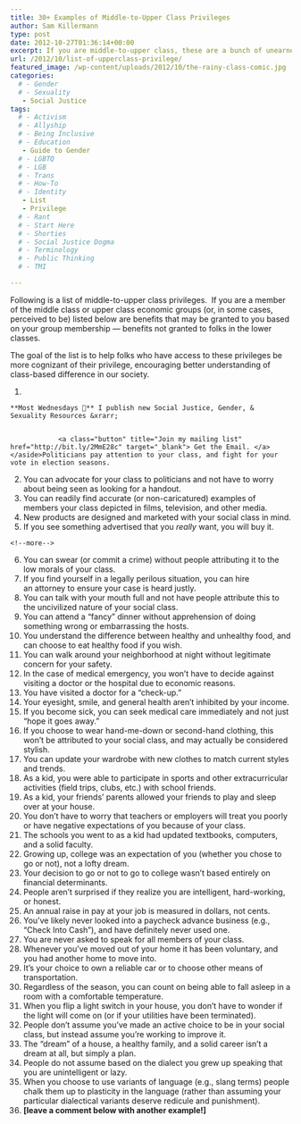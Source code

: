 ```yaml
---
title: 30+ Examples of Middle-to-Upper Class Privileges
author: Sam Killermann
type: post
date: 2012-10-27T01:36:14+00:00
excerpt: If you are middle-to-upper class, these are a bunch of unearned societal benefits you get that folks in lower economic classes do not. Read them and consider them. It’s not about shame. It’s about understanding.
url: /2012/10/list-of-upperclass-privilege/
featured_image: /wp-content/uploads/2012/10/the-rainy-class-comic.jpg
categories: 
  # - Gender
  # - Sexuality
   - Social Justice
tags:
  # - Activism
  # - Allyship
  # - Being Inclusive
  # - Education
   - Guide to Gender
  # - LGBTQ
  # - LGB
  # - Trans
  # - How-To
  # - Identity
   - List
   - Privilege
  # - Rant
  # - Start Here
  # - Shorties
  # - Social Justice Dogma
  # - Terminology
  # - Public Thinking
  # - TMI

---
```

Following is a list of middle-to-upper class privileges.  If you are a member of the middle class or upper class economic groups (or, in some cases, perceived to be) listed below are benefits that may be granted to you based on your group membership &#8212; benefits not granted to folks in the lower classes.

The goal of the list is to help folks who have access to these privileges be more cognizant of their privilege, encouraging better understanding of class-based difference in our society.

  1. <aside class="heyHeyLook wednesdayEmail"> 
    **Most Wednesdays 💌** I publish new Social Justice, Gender, & Sexuality Resources &xrarr;
    
    
                <a class="button" title="Join my mailing list" href="http://bit.ly/2MmE28c" target="_blank"> Get the Email. </a> </aside>Politicians pay attention to your class, and fight for your vote in election seasons.
  2. You can advocate for your class to politicians and not have to worry about being seen as looking for a handout.
  3. You can readily find accurate (or non-caricatured) examples of members your class depicted in films, television, and other media.
  4. New products are designed and marketed with your social class in mind.
  5. If you see something advertised that you _really_ want, you will buy it.
  
    <!--more-->

  6. You can swear (or commit a crime) without people attributing it to the low morals of your class.
  7. If you find yourself in a legally perilous situation, you can hire an attorney to ensure your case is heard justly.
  8. You can talk with your mouth full and not have people attribute this to the uncivilized nature of your social class.
  9. You can attend a &#8220;fancy&#8221; dinner without apprehension of doing something wrong or embarrassing the hosts.
 10. You understand the difference between healthy and unhealthy food, and can choose to eat healthy food if you wish.
 11. You can walk around your neighborhood at night without legitimate concern for your safety.
 12. In the case of medical emergency, you won&#8217;t have to decide against visiting a doctor or the hospital due to economic reasons.
 13. You have visited a doctor for a &#8220;check-up.&#8221;
 14. Your eyesight, smile, and general health aren&#8217;t inhibited by your income.
 15. If you become sick, you can seek medical care immediately and not just &#8220;hope it goes away.&#8221;
 16. If you choose to wear hand-me-down or second-hand clothing, this won&#8217;t be attributed to your social class, and may actually be considered stylish.
 17. You can update your wardrobe with new clothes to match current styles and trends.
 18. As a kid, you were able to participate in sports and other extracurricular activities (field trips, clubs, etc.) with school friends.
 19. As a kid, your friends&#8217; parents allowed your friends to play and sleep over at your house.
 20. You don&#8217;t have to worry that teachers or employers will treat you poorly or have negative expectations of you because of your class.
 21. The schools you went to as a kid had updated textbooks, computers, and a solid faculty.
 22. Growing up, college was an expectation of you (whether you chose to go or not), not a lofty dream.
 23. Your decision to go or not to go to college wasn&#8217;t based entirely on financial determinants.
 24. People aren&#8217;t surprised if they realize you are intelligent, hard-working, or honest.
 25. An annual raise in pay at your job is measured in dollars, not cents.
 26. You&#8217;ve likely never looked into a paycheck advance business (e.g., &#8220;Check Into Cash&#8221;), and have definitely never used one.
 27. You are never asked to speak for all members of your class.
 28. Whenever you&#8217;ve moved out of your home it has been voluntary, and you had another home to move into.
 29. It&#8217;s your choice to own a reliable car or to choose other means of transportation.
 30. Regardless of the season, you can count on being able to fall asleep in a room with a comfortable temperature.
 31. When you flip a light switch in your house, you don&#8217;t have to wonder if the light will come on (or if your utilities have been terminated).
 32. People don&#8217;t assume you&#8217;ve made an active choice to be in your social class, but instead assume you&#8217;re working to improve it.
 33. The &#8220;dream&#8221; of a house, a healthy family, and a solid career isn&#8217;t a dream at all, but simply a plan.
 34. People do not assume based on the dialect you grew up speaking that you are unintelligent or lazy.
 35. When you choose to use variants of language (e.g., slang terms) people chalk them up to plasticity in the language (rather than assuming your particular dialectical variants deserve redicule and punishment).
 36. **[leave a comment below with another example!]**